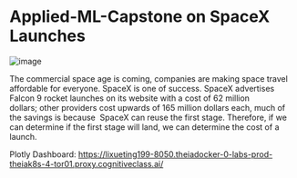 # Applied-ML-Capstone on SpaceX Launches

![image](https://www.google.com/url?sa=i&url=https%3A%2F%2Ffortune.com%2Fcompany%2Fspacex%2F&psig=AOvVaw0mLJBThRmVlQKT4yz4saNb&ust=1645073834600000&source=images&cd=vfe&ved=2ahUKEwiakMzdt4P2AhUnQ1MKHeIDB4QQjRx6BAgAEAk)

The commercial space age is coming, companies are making space travel affordable for everyone. SpaceX is one of success. 
SpaceX advertises Falcon 9 rocket launches on its website with a cost of 62 million dollars; other providers cost upwards of 165 million dollars each, much of the savings is because  SpaceX can reuse the first stage. Therefore, if we can determine if the first stage will land, we can determine the cost of a launch.

Plotly Dashboard:
https://lixueting199-8050.theiadocker-0-labs-prod-theiak8s-4-tor01.proxy.cognitiveclass.ai/
